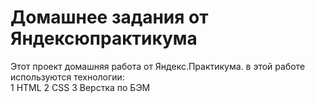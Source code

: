 # Домашнее задания от Яндексюпрактикума  
Этот проект домашняя работа от Яндекс.Практикума. в этой работе используются технологии:  
1 HTML
2 CSS
3 Верстка по БЭМ
